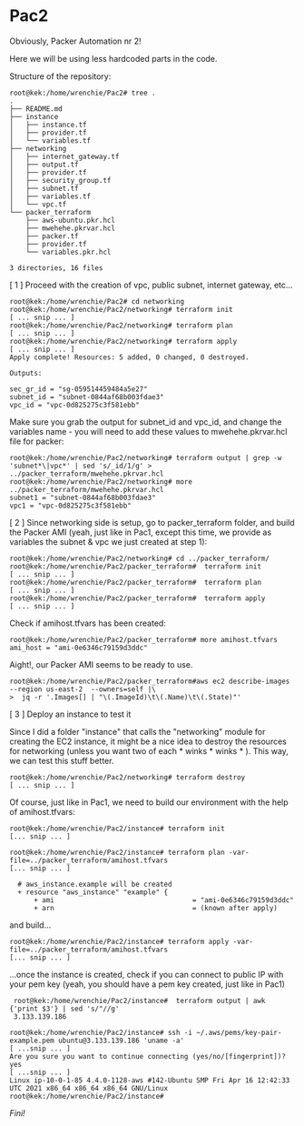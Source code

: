 # Pac2

Obviously, Packer Automation nr 2! 

Here we will be using less hardcoded parts in the code.


Structure of the repository:


```
root@kek:/home/wrenchie/Pac2# tree .
.
├── README.md
├── instance
│   ├── instance.tf
│   ├── provider.tf
│   └── variables.tf
├── networking
│   ├── internet_gateway.tf
│   ├── output.tf
│   ├── provider.tf
│   ├── security_group.tf
│   ├── subnet.tf
│   ├── variables.tf
│   └── vpc.tf
└── packer_terraform
    ├── aws-ubuntu.pkr.hcl
    ├── mwehehe.pkrvar.hcl
    ├── packer.tf
    ├── provider.tf
    └── variables.pkr.hcl

3 directories, 16 files
```


[ 1 ] Proceed with the creation of vpc, public subnet, internet gateway, etc...


```
root@kek:/home/wrenchie/Pac2# cd networking
root@kek:/home/wrenchie/Pac2/networking# terraform init
[ ... snip ... ]
root@kek:/home/wrenchie/Pac2/networking# terraform plan
[ ... snip ... ]
root@kek:/home/wrenchie/Pac2/networking# terraform apply
[ ... snip ... ]
Apply complete! Resources: 5 added, 0 changed, 0 destroyed.

Outputs:

sec_gr_id = "sg-059514459484a5e27"
subnet_id = "subnet-0844af68b003fdae3"
vpc_id = "vpc-0d825275c3f581ebb"

```

Make sure you grab the output for subnet_id and vpc_id, and change the variables name - you will need to add these values to mwehehe.pkrvar.hcl file for packer:

```
root@kek:/home/wrenchie/Pac2/networking# terraform output | grep -w 'subnet*\|vpc*' | sed 's/_id/1/g' > ../packer_terraform/mwehehe.pkrvar.hcl
root@kek:/home/wrenchie/Pac2/networking# more ../packer_terraform/mwehehe.pkrvar.hcl
subnet1 = "subnet-0844af68b003fdae3"
vpc1 = "vpc-0d825275c3f581ebb"

``` 

[ 2 ] Since networking side is setup, go to packer_terraform folder, and build the Packer AMI (yeah, just like in Pac1, except this time, 
we provide as variables the subnet & vpc we just created at step 1):

```
root@kek:/home/wrenchie/Pac2/networking# cd ../packer_terraform/
root@kek:/home/wrenchie/Pac2/packer_terraform#  terraform init
[ ... snip ... ]
root@kek:/home/wrenchie/Pac2/packer_terraform#  terraform plan
[ ... snip ... ]
root@kek:/home/wrenchie/Pac2/packer_terraform#  terraform apply
[ ... snip ... ]
```

Check if amihost.tfvars has been created:

```
root@kek:/home/wrenchie/Pac2/packer_terraform# more amihost.tfvars
ami_host = "ami-0e6346c79159d3ddc"

```


Aight!, our Packer AMI seems to be ready to use.

```
root@kek:/home/wrenchie/Pac2/packer_terraform#aws ec2 describe-images --region us-east-2  --owners=self |\
>  jq -r '.Images[] | "\(.ImageId)\t\(.Name)\t\(.State)"'

```

[ 3 ] Deploy an instance to test it

Since I did a folder "instance" that calls the "networking" module for creating the EC2 instance, 
it might be a nice idea to destroy the resources for networking (unless you want two of each * winks * winks * ). This way, we can test this stuff better. 

```
root@kek:/home/wrenchie/Pac2/networking# terraform destroy
[ ... snip ... ]
```
Of course, just like in Pac1, we need to build our environment with the help of amihost.tfvars:

```
root@kek:/home/wrenchie/Pac2/instance# terraform init
[... snip ... ]
```

```
root@kek:/home/wrenchie/Pac2/instance# terraform plan -var-file=../packer_terraform/amihost.tfvars
[... snip ... ]

  # aws_instance.example will be created
  + resource "aws_instance" "example" {
      + ami                                  = "ami-0e6346c79159d3ddc"
      + arn                                  = (known after apply)

```

and build...
```
root@kek:/home/wrenchie/Pac2/instance# terraform apply -var-file=../packer_terraform/amihost.tfvars
[... snip ... ]

```

...once the instance is created, check if you can connect to public IP with your pem key (yeah, you should have a pem key created, just like in Pac1)

```
 root@kek:/home/wrenchie/Pac2/instance#  terraform output | awk {'print $3'} | sed 's/"//g'
 3.133.139.186
```

```
root@kek:/home/wrenchie/Pac2/instance# ssh -i ~/.aws/pems/key-pair-example.pem ubuntu@3.133.139.186 'uname -a'
[ ...snip ... ]
Are you sure you want to continue connecting (yes/no/[fingerprint])? yes
[ ...snip ... ]
Linux ip-10-0-1-85 4.4.0-1128-aws #142-Ubuntu SMP Fri Apr 16 12:42:33 UTC 2021 x86_64 x86_64 x86_64 GNU/Linux
root@kek:/home/wrenchie/Pac2/instance#
```


<i>Fini!</i>
